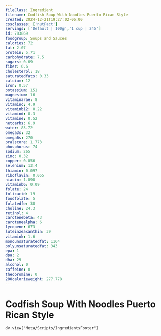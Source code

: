 ```yaml
---
fileClass: Ingredient
filename: Codfish Soup With Noodles Puerto Rican Style
created: 2024-12-21T19:27:02-06:00
cssclasses: ['nutFact']
servings: ['Default | 100g','1 cup | 245']
id: 783869
foodgroup: Soups and Sauces
calories: 72
fat: 2.07
protein: 5.71
carbohydrate: 7.5
sugars: 0.69
fiber: 0.6
cholesterol: 18
saturatedfats: 0.33
calcium: 12
iron: 0.57
potassium: 151
magnesium: 16
vitaminarae: 8
vitaminc: 4.9
vitaminb12: 0.22
vitamind: 0.3
vitamine: 0.52
netcarbs: 6.9
water: 83.72
omega3s: 32
omega6s: 270
pralscore: 1.773
phosphorus: 74
sodium: 265
zinc: 0.32
copper: 0.056
selenium: 13.4
thiamin: 0.097
riboflavin: 0.055
niacin: 1.098
vitaminb6: 0.09
folate: 24
folicacid: 19
foodfolate: 5
folatedfe: 38
choline: 24.3
retinol: 4
carotenebeta: 43
carotenealpha: 6
lycopene: 673
luteinzeaxanthin: 39
vitamink: 1.6
monounsaturatedfat: 1164
polyunsaturatedfat: 343
epa: 1
dpa: 2
dha: 29
alcohol: 0
caffeine: 0
theobromine: 0
200calorieweight: 277.778
---
```


# Codfish Soup With Noodles Puerto Rican Style

```dataviewjs
dv.view("Meta/Scripts/IngredientsFooter")
```